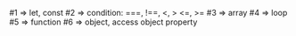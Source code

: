 #1 => let, const
#2 => condition: ===, !==, <, > <=, >=
#3 => array
#4 => loop
#5 => function
#6 => object, access object property
